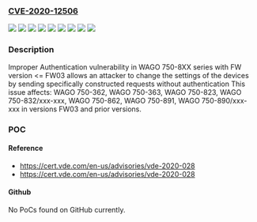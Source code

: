 ### [CVE-2020-12506](https://cve.mitre.org/cgi-bin/cvename.cgi?name=CVE-2020-12506)
![](https://img.shields.io/static/v1?label=Product&message=750-362&color=blue)
![](https://img.shields.io/static/v1?label=Product&message=750-363&color=blue)
![](https://img.shields.io/static/v1?label=Product&message=750-823&color=blue)
![](https://img.shields.io/static/v1?label=Product&message=750-832%2Fxxx-xxx&color=blue)
![](https://img.shields.io/static/v1?label=Product&message=750-862&color=blue)
![](https://img.shields.io/static/v1?label=Product&message=750-890%2Fxxx-xxx&color=blue)
![](https://img.shields.io/static/v1?label=Product&message=750-891&color=blue)
![](https://img.shields.io/static/v1?label=Version&message=%3C%3D%20FW03%20&color=brighgreen)
![](https://img.shields.io/static/v1?label=Vulnerability&message=CWE-306%20Missing%20Authentication%20for%20Critical%20Function&color=brighgreen)

### Description

Improper Authentication vulnerability in WAGO 750-8XX series with FW version <= FW03 allows an attacker to change the settings of the devices by sending specifically constructed requests without authentication This issue affects: WAGO 750-362, WAGO 750-363, WAGO 750-823, WAGO 750-832/xxx-xxx, WAGO 750-862, WAGO 750-891, WAGO 750-890/xxx-xxx in versions FW03 and prior versions.

### POC

#### Reference
- https://cert.vde.com/en-us/advisories/vde-2020-028
- https://cert.vde.com/en-us/advisories/vde-2020-028

#### Github
No PoCs found on GitHub currently.

